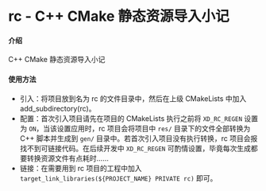 # rc - C++ CMake 静态资源导入小记

#### 介绍
C++ CMake 静态资源导入小记

#### 使用方法
- 引入：将项目放到名为 rc 的文件目录中，然后在上级 CMakeLists 中加入 add_subdirectory(rc)。
- 配置：首次引入项目请先在项目的 CMakeLists 执行之前将 `XD_RC_REGEN` 设置为 `ON`，当该设置应用时，rc 项目会将项目中 `res/` 目录下的文件全部转换为 C++ 脚本并生成到 `gen/` 目录中。若首次引入项目没有执行转换，rc 项目会报找不到可链接代码。在后续开发中 `XD_RC_REGEN` 可酌情设置，毕竟每次生成都要转换资源文件有点耗时……
- 链接：在需要用到 rc 项目的工程中加入 `target_link_libraries(${PROJECT_NAME} PRIVATE rc)` 即可。
